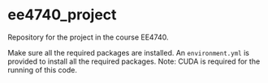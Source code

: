 # ee4740_project

Repository for the project in the course EE4740.

Make sure all the required packages are installed. An `environment.yml` is provided to install all the required packages. Note: CUDA is required for the running of this code.

